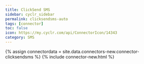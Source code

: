 ```yaml
---
title: ClickSend SMS
sidebar: cyclr_sidebar
permalink: clicksendsms-auto
tags: [connector]
toc: false
icon: https://my.cyclr.com/api/ConnectorIcon/14343
category: SMS
---
```

{% assign connectordata = site.data.connectors-new.connector-clicksendsms %}
{% include connector-new.html %}	